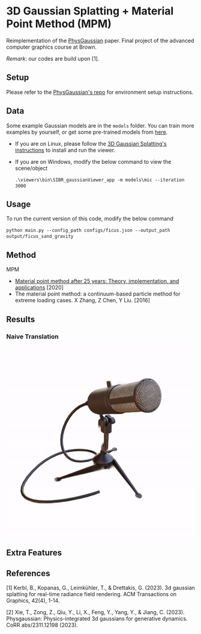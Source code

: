 # 3D Gaussian Splatting + Material Point Method (MPM)
Reimplementation of the [PhysGaussian](https://xpandora.github.io/PhysGaussian/) paper. Final project of the advanced computer graphics course at Brown. 

*Remark*: our codes are build upon [1].

## Setup
Please refer to the [PhysGaussian's repo](https://xpandora.github.io/PhysGaussian/) for environment setup instructions.

## Data
Some example Gaussian models are in the  `models` folder. You can train more examples by yourself, or get some pre-trained models from [here](https://github.com/graphdeco-inria/gaussian-splatting).

- If you are on Linux, please follow the [3D Gaussian Splatting's instructions](https://github.com/graphdeco-inria/gaussian-splatting) to install and run the viewer.

- If you are on Windows, modify the below command to view the scene/object
    ```
    .\viewers\bin\SIBR_gaussianViewer_app -m models\mic --iteration 3000
    ```

## Usage
To run the current version of this code, modify the below command
```
python main.py --config_path configs/ficus.json --output_path output/ficus_sand_gravity
```

## Method
MPM
- [Material point method after 25 years: Theory, implementation, and applications](https://www.sciencedirect.com/science/article/abs/pii/S0065215619300146) [2020]
- The material point method: a continuum-based particle method for extreme loading cases. X Zhang, Z Chen, Y Liu. [2016]
## Results

### Naive Translation
![naive-translation](output/mic/simulated.gif)

## Extra Features

## References
[1] Kerbl, B., Kopanas, G., Leimkühler, T., & Drettakis, G. (2023). 3d gaussian splatting for real-time radiance field rendering. ACM Transactions on Graphics, 42(4), 1-14.

[2] Xie, T., Zong, Z., Qiu, Y., Li, X., Feng, Y., Yang, Y., & Jiang, C. (2023). Physgaussian: Physics-integrated 3d gaussians for generative dynamics. CoRR abs/2311.12198 (2023).
